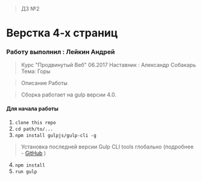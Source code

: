 > ДЗ №2

# Верстка 4-х страниц


### Работу выполнил : Лейкин Андрей

>Курс "Продвинутый Веб" 06.2017
>Наставник : Александр Собакарь
>Тема: Горы

>Описание Работы

> Сборка работает на gulp версии 4.0. 
#### Для начала работы

1. ```clone this repo```
2. ```cd path/to/...```
3. ```npm install gulpjs/gulp-cli -g```  
> Установка последней версии Gulp CLI tools глобально (подробнее - [GitHub](https://github.com/gulpjs/gulp/blob/4.0/docs/getting-started.md) )

4. ```npm install```
6. ```run gulp``` 

